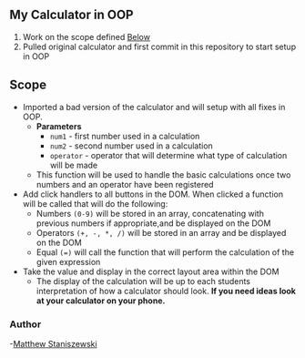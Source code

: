 ## My Calculator in OOP
1. Work on the scope defined <a href="https://github.com/staniszmatt/Calculator-OOP">Below</a>
1. Pulled original calculator and first commit in this repository to start setup in OOP

## Scope
 - Imported a bad version of the calculator and will setup with all fixes in OOP.
      - **Parameters**
          - `num1` - first number used in a calculation
          - `num2` - second number used in a calculation
          - `operator` - operator that will determine what type of calculation will be made
      - This function will be used to handle the basic calculations once two numbers and an operator have been registered
  - Add click handlers to all buttons in the DOM. When clicked a function will be called that will do the following:
      - Numbers `(0-9)` will be stored in an array, concatenating with previous numbers if appropriate,and be displayed on the DOM
      - Operators `(+, -, *, /)` will be stored in an array and be displayed on the DOM
      - Equal `(=)` will call the function that will perform the calculation of the given expression
  - Take the value and display in the correct layout area within the DOM
      - The display of the calculation will be up to each students interpretation of how a calculator should look. **If you need ideas
      look at your calculator on your phone.**

### Author

-[Matthew Staniszewski](https://github.com/staniszmatt)